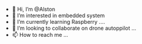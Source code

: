 - 👋 Hi, I’m @Alston
- 👀 I’m interested in embedded system 
- 🌱 I’m currently learning Raspberry ....
- 💞️ I’m looking to collaborate on drone autoppilot ...
- 📫 How to reach me ...

<!---
Alston1234/Alston1234 is a ✨ special ✨ repository because its `README.md` (this file) appears on your GitHub profile.
You can click the Preview link to take a look at your changes.
--->
